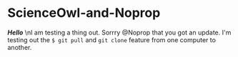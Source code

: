 # ScienceOwl-and-Noprop

__***Hello***__
\nI am testing a thing out. Sorrry @Noprop that you got an update. I'm testing out the ```$ git pull``` and ```git clone``` feature from one computer to another.